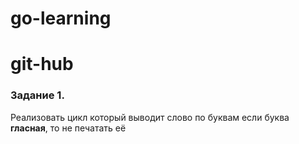 # go-learning
# git-hub


### Задание 1.

Реализовать цикл который выводит слово по буквам если буква **гласная**, то не печатать её